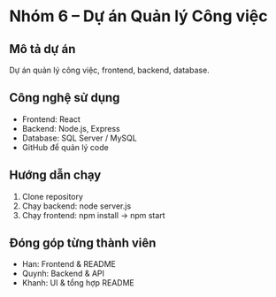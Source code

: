 # Nhóm 6 – Dự án Quản lý Công việc

## Mô tả dự án
Dự án quản lý công việc, frontend, backend, database.

## Công nghệ sử dụng
- Frontend: React
- Backend: Node.js, Express
- Database: SQL Server / MySQL
- GitHub để quản lý code

## Hướng dẫn chạy
1. Clone repository
2. Chạy backend: node server.js
3. Chạy frontend: npm install → npm start

## Đóng góp từng thành viên
- Han: Frontend & README
- Quynh: Backend & API
- Khanh: UI & tổng hợp README

